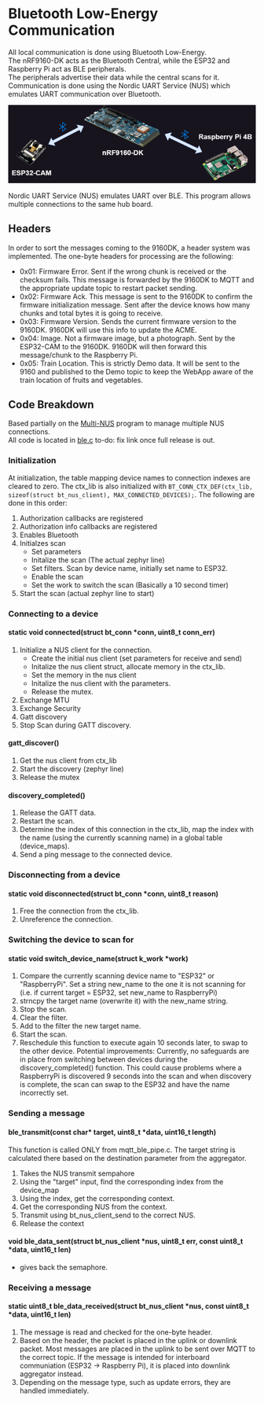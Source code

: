 # Bluetooth Low-Energy Communication
All local communication is done using Bluetooth Low-Energy.  
The nRF9160-DK acts as the Bluetooth Central, while the ESP32 and Raspberry Pi act as BLE peripherals.  
The peripherals advertise their data while the central scans for it. Communication is done using the Nordic UART Service (NUS) which emulates UART communication over Bluetooth.  

![Bluetooth Image](../images/Bluetooth.png)

Nordic UART Service (NUS) emulates UART over BLE. This program allows multiple connections to the same hub board.

## Headers
In order to sort the messages coming to the 9160DK, a header system was implemented. The one-byte headers for processing are the following:
- 0x01: Firmware Error. Sent if the wrong chunk is received or the checksum fails. This message is forwarded by the 9160DK to MQTT and the appropriate update topic to restart packet sending.
- 0x02: Firmware Ack. This message is sent to the 9160DK to confirm the firmware initialization message. Sent after the device knows how many chunks and total bytes it is going to receive.
- 0x03: Firmware Version. Sends the current firmware version to the 9160DK. 9160DK will use this info to update the ACME.
- 0x04: Image. Not a firmware image, but a photograph. Sent by the ESP32-CAM to the 9160DK. 9160DK will then forward this message/chunk to the Raspberry Pi.
- 0x05: Train Location. This is strictly Demo data. It will be sent to the 9160 and published to the Demo topic to keep the WebApp aware of the train location of fruits and vegetables.

## Code Breakdown
Based partially on the [Multi-NUS](https://github.com/NordicMatt/multi-NUS/tree/master) program to manage multiple NUS connections.  
All code is located in [ble.c](../9160dk) to-do: fix link once full release is out.
### Initialization
At initialization, the table mapping device names to connection indexes are cleared to zero. The ctx_lib is also initialized with ```BT_CONN_CTX_DEF(ctx_lib, sizeof(struct bt_nus_client), MAX_CONNECTED_DEVICES);```.
The following are done in this order:
1. Authorization callbacks are registered
2. Authorization info callbacks are registered
3. Enables Bluetooth
4. Initialzes scan
   - Set parameters
   - Initalize the scan (The actual zephyr line)
   - Set filters. Scan by device name, initially set name to ESP32.
   - Enable the scan
   - Set the work to switch the scan (Basically a 10 second timer)
5. Start the scan (actual zephyr line to start)

### Connecting to a device
#### static void connected(struct bt_conn *conn, uint8_t conn_err)
1. Initialize a NUS client for the connection.
   - Create the initial nus client (set parameters for receive and send)
   - Initalize the nus client struct, allocate memory in the ctx_lib.
   - Set the memory in the nus client
   - Initalize the nus client with the parameters.
   - Release the mutex.
2. Exchange MTU
3. Exchange Security
4. Gatt discovery
5. Stop Scan during GATT discovery.
#### gatt_discover()
1. Get the nus client from ctx_lib
2. Start the discovery (zephyr line)
3. Release the mutex
#### discovery_completed()
1. Release the GATT data.
2. Restart the scan.
3. Determine the index of this connection in the ctx_lib, map the index with the name (using the currently scanning name) in a global table (device_maps).
4. Send a ping message to the connected device.

### Disconnecting from a device
#### static void disconnected(struct bt_conn *conn, uint8_t reason)
1. Free the connection from the ctx_lib.
2. Unreference the connection.

### Switching the device to scan for
#### static void switch_device_name(struct k_work *work)
1. Compare the currently scanning device name to "ESP32" or "RaspberryPi". Set a string new_name to the one it is not scanning for (i.e. if current target = ESP32, set new_name to RaspberryPi)
2. strncpy the target name (overwrite it) with the new_name string.
3. Stop the scan.
4. Clear the filter.
5. Add to the filter the new target name.
6. Start the scan.
7. Reschedule this function to execute again 10 seconds later, to swap to the other device.
Potential improvements: Currently, no safeguards are in place from switching between devices during the discovery_completed() function. This could cause problems where a RaspberryPi is discovered 9 seconds into the scan and when discovery is complete, the scan can swap to the ESP32 and have the name incorrectly set.

### Sending a message
#### ble_transmit(const char* target, uint8_t *data, uint16_t length)
This function is called ONLY from mqtt_ble_pipe.c. The target string is calculated there based on the destination parameter from the aggregator.
1. Takes the NUS transmit sempahore
2. Using the "target" input, find the corresponding index from the device_map
3. Using the index, get the corresponding context.
4. Get the corresponding NUS from the context.
5. Transmit using bt_nus_client_send to the correct NUS.
6. Release the context
#### void ble_data_sent(struct bt_nus_client *nus, uint8_t err, const uint8_t *data, uint16_t len)
- gives back the semaphore.

### Receiving a message
#### static uint8_t ble_data_received(struct bt_nus_client *nus, const uint8_t *data, uint16_t len)
1. The message is read and checked for the one-byte header.
2. Based on the header, the packet is placed in the uplink or downlink packet. Most messages are placed in the uplink to be sent over MQTT to the correct topic. If the message is intended for interboard communiation (ESP32 -> Raspberry Pi), it is placed into downlink aggregator instead.
3. Depending on the message type, such as update errors, they are handled immediately.



